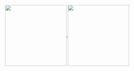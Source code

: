 <a href="https://github-readme-stats-2-git-main-cmrboy26s-projects.vercel.app">
  <img height=200 align="center" src="https://github-readme-stats-2-git-main-cmrboy26s-projects.vercel.app/api/?username=Cmrboy26&show_icons=true&theme=transparent&count_private=true" />
</a>
<a href="https://github-readme-stats-2-git-main-cmrboy26s-projects.vercel.app">
  <img height=200 align="center" src="https://github-readme-stats-2-git-main-cmrboy26s-projects.vercel.app/api/top-langs/?username=Cmrboy26&show_icons=true&theme=transparent&layout=compact&langs_count=8&card_width=320&exclude_repo=[Zeltack,github-readme-stats-2]" />
</a>

<!--
**Cmrboy26/Cmrboy26** is a ✨ _special_ ✨ repository because its `README.md` (this file) appears on your GitHub profile.

Here are some ideas to get you started:

- 🔭 I’m currently working on ...
- 🌱 I’m currently learning ...
- 👯 I’m looking to collaborate on ...
- 🤔 I’m looking for help with ...
- 💬 Ask me about ...
- 📫 How to reach me: ...
- 😄 Pronouns: ...
- ⚡ Fun fact: ...
-->
